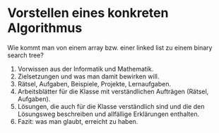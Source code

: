 # Vorstellen eines konkreten Algorithmus

Wie kommt man von einem array bzw. einer linked list zu einem binary
search tree?

1. Vorwissen aus der Informatik und Mathematik.
2. Zielsetzungen und was man damit bewirken will.
3. Rätsel, Aufgaben, Beispiele, Projekte, Lernaufgaben.
4. Arbeitsblätter für die Klasse mit verständlichen Aufträgen (Rätsel, Aufgaben).
5. Lösungen, die auch für die Klasse verständlich sind und die den
   Lösungsweg beschreiben und allfällige Erklärungen enthalten. 
6. Fazit: was man glaubt, erreicht zu haben.